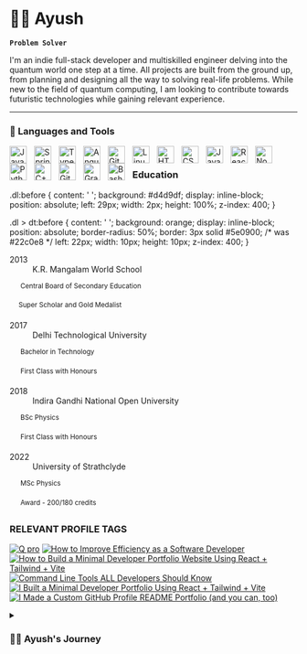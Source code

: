 # 🏄‍♂️ Ayush

**`Problem Solver`**

I'm an indie full-stack developer and multiskilled engineer delving into the quantum world one step at a time. All projects are built from the ground up, from planning and designing all the way to solving real-life problems. While new to the field of quantum computing, I am looking to contribute towards futuristic technologies while gaining relevant experience.

---

### 🧰 Languages and Tools

<img align="left" alt="Java" width="30px" style="padding-right:10px;" src="https://cdn.jsdelivr.net/gh/devicons/devicon/icons/java/java-original.svg"/>
<img align="left" alt="Spring" width="30px" style="padding-right:10px;" src="https://cdn.jsdelivr.net/gh/devicons/devicon/icons/spring/spring-original.svg" />
<img align="left" alt="TypeScript" width="30px" style="padding-right:10px;" src="https://cdn.jsdelivr.net/gh/devicons/devicon/icons/typescript/typescript-plain.svg" />
<img align="left" alt="Angular" width="30px" style="padding-right:10px;" src="https://cdn.jsdelivr.net/gh/devicons/devicon/icons/angularjs/angularjs-plain.svg" />
<img align="left" alt="Git" width="30px" style="padding-right:10px;" src="https://cdn.jsdelivr.net/gh/devicons/devicon/icons/git/git-original.svg" />
<img align="left" alt="Linux" width="30px" style="padding-right:10px;" src="https://cdn.jsdelivr.net/gh/devicons/devicon/icons/linux/linux-original.svg" />
<img align="left" alt="HTML" width="30px" style="padding-right:10px;" src="https://cdn.jsdelivr.net/gh/devicons/devicon/icons/html5/html5-plain.svg" />
<img align="left" alt="CSS" width="30px" style="padding-right:10px;" src="https://cdn.jsdelivr.net/gh/devicons/devicon/icons/css3/css3-plain.svg" />
<img align="left" alt="JavaScript" width="30px" style="padding-right:10px;" src="https://cdn.jsdelivr.net/gh/devicons/devicon/icons/javascript/javascript-plain.svg" />
<img align="left" alt="React" width="30px" style="padding-right:10px;" src="https://cdn.jsdelivr.net/gh/devicons/devicon/icons/react/react-original.svg" />
<img align="left" alt="NodeJS" width="30px" style="padding-right:10px;" src="https://cdn.jsdelivr.net/gh/devicons/devicon/icons/nodejs/nodejs-original.svg" />
<img align="left" alt="Python" width="30px" style="padding-right:10px;" src="https://cdn.jsdelivr.net/gh/devicons/devicon/icons/python/python-plain.svg" />
<img align="left" alt="C++" width="30px" style="padding-right:10px;" src="https://cdn.jsdelivr.net/gh/devicons/devicon/icons/cplusplus/cplusplus-line.svg" />
<img align="left" alt="GitHub" width="30px" style="padding-right:10px;" src="https://cdn.jsdelivr.net/gh/devicons/devicon/icons/github/github-original.svg" />
<img align="left" alt="Gradle" width="30px" style="padding-right:10px;" src="https://cdn.jsdelivr.net/gh/devicons/devicon/icons/gradle/gradle-plain.svg" />
<img align="left" alt="Bash" width="30px" style="padding-right:10px;" src="https://cdn.jsdelivr.net/gh/devicons/devicon/icons/bash/bash-original.svg" />
<br />

### Education


<div style>
.dl:before {
    content: ' ';
    background: #d4d9df;
    display: inline-block;
    position: absolute;
    left: 29px;
    width: 2px;
    height: 100%;
    z-index: 400;
}

.dl > dt:before {
    content: ' ';
    background: orange;
    display: inline-block;
    position: absolute;
    border-radius: 50%;
    border: 3px solid #5e0900; /* was #22c0e8 */
    left: 22px;
    width: 10px;
    height: 10px;
    z-index: 400;
}
</div>

<dl>
<dt>2013</dt>
<dd> K.R. Mangalam World School</dd>
    
&nbsp;&nbsp;&nbsp;&nbsp;<sup> Central Board of Secondary Education</sup>

&nbsp;&nbsp;&nbsp;&nbsp;<sup>Super Scholar and Gold Medalist</sup>

<dt>2017</dt>
<dd> Delhi Technological University</dd>

&nbsp;&nbsp;&nbsp;&nbsp;<sup> Bachelor in Technology</sup>

&nbsp;&nbsp;&nbsp;&nbsp;<sup> First Class with Honours</sup>

<dt>2018</dt>
<dd> Indira Gandhi National Open University</dd>

&nbsp;&nbsp;&nbsp;&nbsp;<sup> BSc Physics</sup>

&nbsp;&nbsp;&nbsp;&nbsp;<sup> First Class with Honours</sup>

<dt>2022</dt>
<dd> University of Strathclyde</dd>

&nbsp;&nbsp;&nbsp;&nbsp;<sup> MSc Physics</sup>

&nbsp;&nbsp;&nbsp;&nbsp;<sup> Award - 200/180 credits</sup>

</dl>

### RELEVANT PROFILE TAGS

<!-- BEGIN YOUTUBE-CARDS -->
[![Q pro](https://user-images.githubusercontent.com/110907842/213463095-0f4ba950-b750-438b-96aa-f1c02b2422e9.jpg)](https://github.com/thejoker-ayush/Quantum)
[![How to Improve Efficiency as a Software Developer](https://ytcards.demolab.com/?id=Ov1tuHS4uNw&title=How+to+Improve+Efficiency+as+a+Software+Developer&lang=en&timestamp=1669140023&background_color=%230d1117&title_color=%23ffffff&stats_color=%23dedede&width=250&duration=535 "How to Improve Efficiency as a Software Developer")](https://www.youtube.com/watch?v=Ov1tuHS4uNw)
[![How to Build a Minimal Developer Portfolio Website Using React + Tailwind + Vite](https://ytcards.demolab.com/?id=b0pkpcD8Ms4&title=How+to+Build+a+Minimal+Developer+Portfolio+Website+Using+React+%2B+Tailwind+%2B+Vite&lang=en&timestamp=1668434431&background_color=%230d1117&title_color=%23ffffff&stats_color=%23dedede&width=250&duration=4119 "How to Build a Minimal Developer Portfolio Website Using React + Tailwind + Vite")](https://www.youtube.com/watch?v=b0pkpcD8Ms4)
[![Command Line Tools ALL Developers Should Know](https://ytcards.demolab.com/?id=DIny00tOBdU&title=Command+Line+Tools+ALL+Developers+Should+Know&lang=en&timestamp=1667250900&background_color=%230d1117&title_color=%23ffffff&stats_color=%23dedede&width=250&duration=434 "Command Line Tools ALL Developers Should Know")](https://www.youtube.com/watch?v=DIny00tOBdU)
[![I Built a Minimal Developer Portfolio Using React + Tailwind + Vite](https://ytcards.demolab.com/?id=g9hPa-G3lfw&title=I+Built+a+Minimal+Developer+Portfolio+Using+React+%2B+Tailwind+%2B+Vite&lang=en&timestamp=1666797301&background_color=%230d1117&title_color=%23ffffff&stats_color=%23dedede&width=250&duration=725 "I Built a Minimal Developer Portfolio Using React + Tailwind + Vite")](https://www.youtube.com/watch?v=g9hPa-G3lfw)
[![I Made a Custom GitHub Profile README Portfolio (and you can, too)](https://ytcards.demolab.com/?id=9A8sQZDRn5o&title=I+Made+a+Custom+GitHub+Profile+README+Portfolio+%28and+you+can%2C+too%29&lang=en&timestamp=1663770604&background_color=%230d1117&title_color=%23ffffff&stats_color=%23dedede&width=250&duration=655 "I Made a Custom GitHub Profile README Portfolio (and you can, too)")](https://www.youtube.com/watch?v=9A8sQZDRn5o)
<!-- END YOUTUBE-CARDS -->



<details>
 <summary><h3>👨‍💻 Ayush's Journey</h3></summary>

 Being an innately curious child with opening up any machnine I could get my hands on, to building a Van de graff generator, Kelvin water dropper, and Tesla coil as high school projects, to dismantling car and bike engines at SAE workshops at my brother's university, I would like to learn as much as possible for developing 
futuristic technologies. I also started my coding journey as a naive computer science student becoming a full stack software engineer by the time I graduated high school (gold medalist in the International Informatics Olympiad 2010).

As an engineer, my inquisitiveness led me into being involved in multiple teams focussing on structural and thermal analysis of Gokart, Cansat, F1, Mars Rover, UAV and E-Baja vehicle at Delhi Technological University, and Eco vehicle and small rocket design at the University of Strathclyde. I got a glimpse of electronic engineering through the design of a quadcopter for measuring air quality and a CNC machine with CD Drives and rasberry pie, which eventually led me to gain a position in GPM Developers as an automation engineer. My modelling minor projects included working on Python and Matlab, while working independently on C++ for game development and machine learning.

As a physicist, I got involved with the Indian Institute of Astrophysics where I modelled the sky opacity over the Indian Astronomical Observatory, Hanle under different conditions and times using Matlab. Furthermore, as the project head at Physical Research Laboratory, I built the thermal plasma apparatus for the condensation of cometary grains (under room temperature and liquid helium) from scratch, which is then compared to pre-solar grains to get a detailed explanation of the formation of the solar system. Moving on to quantum computing, my thesis project delved into Satellite quantum key distribution, while my study research made me understand quantum computing (learning Cirq and Qiskit) and condensed matter physics with Bose-Einstein condensates. 

Apart from being a nerd, I enjoy dancing, parkour, hiking, and skydiving. I enjoy meeting new people and hearing new perspectives, and I am trying to create a public profile for the same.

Instagram:   instagram.com/thejoker.ayush/

Youtube:     youtube.com/@thejoker-ayush

With a sparkle in my eyes, I am coming for the wonderful opportunities to satiate my curiosity.
